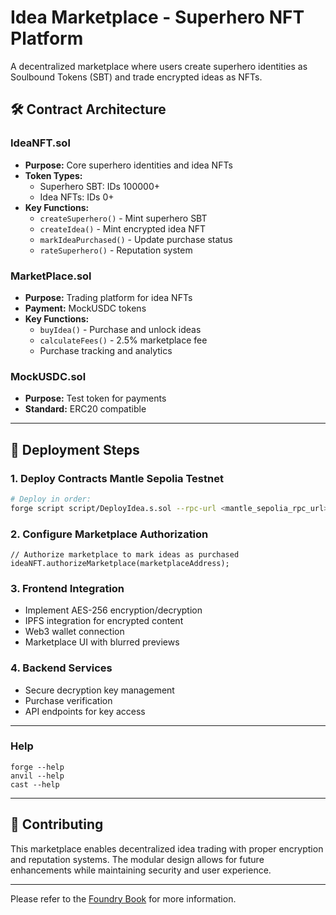 # Idea Marketplace - Superhero NFT Platform

A decentralized marketplace where users create superhero identities as Soulbound Tokens (SBT) and trade encrypted ideas as NFTs.

## 🛠️ Contract Architecture

### IdeaNFT.sol
- **Purpose:** Core superhero identities and idea NFTs
- **Token Types:** 
  - Superhero SBT: IDs 100000+
  - Idea NFTs: IDs 0+
- **Key Functions:**
  - `createSuperhero()` - Mint superhero SBT
  - `createIdea()` - Mint encrypted idea NFT
  - `markIdeaPurchased()` - Update purchase status
  - `rateSuperhero()` - Reputation system

### MarketPlace.sol  
- **Purpose:** Trading platform for idea NFTs
- **Payment:** MockUSDC tokens
- **Key Functions:**
  - `buyIdea()` - Purchase and unlock ideas
  - `calculateFees()` - 2.5% marketplace fee
  - Purchase tracking and analytics

### MockUSDC.sol
- **Purpose:** Test token for payments
- **Standard:** ERC20 compatible

---

## 🚀 Deployment Steps

### 1. Deploy Contracts Mantle Sepolia Testnet
```bash
# Deploy in order:
forge script script/DeployIdea.s.sol --rpc-url <mantle_sepolia_rpc_url> --broadcast
```

### 2. Configure Marketplace Authorization
```solidity
// Authorize marketplace to mark ideas as purchased
ideaNFT.authorizeMarketplace(marketplaceAddress);
```

### 3. Frontend Integration
- Implement AES-256 encryption/decryption
- IPFS integration for encrypted content
- Web3 wallet connection
- Marketplace UI with blurred previews

### 4. Backend Services
- Secure decryption key management
- Purchase verification
- API endpoints for key access

---

### Help

```shell
forge --help
anvil --help
cast --help
```

---

## 🤝 Contributing

This marketplace enables decentralized idea trading with proper encryption and reputation systems. The modular design allows for future enhancements while maintaining security and user experience.

---

Please refer to the [Foundry Book](https://book.getfoundry.sh/) for more information.